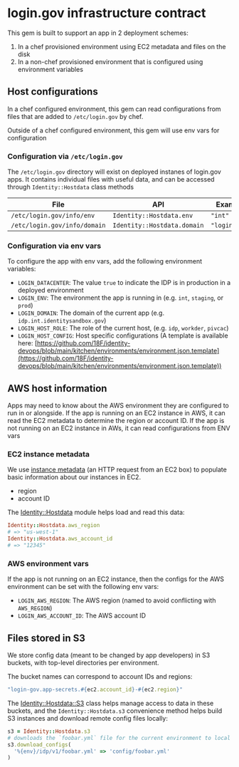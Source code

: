 # login.gov infrastructure contract

This gem is built to support an app in 2 deployment schemes:

1. In a chef provisioned environment using EC2 metadata and files on the disk
2. In a non-chef provisioned environment that is configured using environment variables

## Host configurations

In a chef configured environment, this gem can read configurations from files that are added
to `/etc/login.gov` by chef.

Outside of a chef configured environment, this gem will use env vars for configuration

### Configuration via `/etc/login.gov`

The `/etc/login.gov` directory will exist on deployed instanes of login.gov apps. It contains individual files with useful data, and can be accessed through `Identity::Hostdata` class methods

| File | API | Example |
| ---- | --- | ------- |
| `/etc/login.gov/info/env` | `Identity::Hostdata.env` | `"int"` |
| `/etc/login.gov/info/domain` | `Identity::Hostdata.domain` | `"login.gov"` |

### Configuration via env vars

To configure the app with env vars, add the following environment variables:

- `LOGIN_DATACENTER`: The value `true` to indicate the IDP is in production in a deployed environment
- `LOGIN_ENV`: The environment the app is running in (e.g. `int`, `staging`, or `prod`)
- `LOGIN_DOMAIN`: The domain of the current app (e.g. `idp.int.identitysandbox.gov`)
- `LOGIN_HOST_ROLE`: The role of the current host, (e.g. `idp`, `workder`, `pivcac`)
- `LOGIN_HOST_CONFIG`: Host specific configurations (A template is available here: [https://github.com/18F/identity-devops/blob/main/kitchen/environments/environment.json.template](https://github.com/18F/identity-devops/blob/main/kitchen/environments/environment.json.template))

## AWS host information

Apps may need to know about the AWS environment they are configured to run in or alongside.
If the app is running on an EC2 instance in AWS, it can read the EC2 metadata to determine the region or account ID.
If the app is not running on an EC2 instance in AWs, it can read configurations from ENV vars

### EC2 instance metadata

We use [instance metadata][instance-metadata] (an HTTP request from an EC2 box) to populate basic information about our instances in EC2.

- region
- account ID

The [Identity::Hostdata](../lib/identity/hostdata/hostdata.rb) module helps load and read this data:

```ruby
Identity::Hostdata.aws_region
# => "us-west-1"
Identity::Hostdata.aws_account_id
# => "12345"
```

[instance-metadata]: http://docs.aws.amazon.com/AWSEC2/latest/UserGuide/ec2-instance-metadata.html

### AWS environment vars

If the app is not running on an EC2 instance, then the configs for the AWS environment can be set with the following env vars:

- `LOGIN_AWS_REGION`: The AWS region (named to avoid conflicting with `AWS_REGION`)
- `LOGIN_AWS_ACCOUNT_ID`: The AWS account ID

## Files stored in S3

We store config data (meant to be changed by app developers) in S3 buckets, with top-level directories per environment.

The bucket names can correspond to account IDs and regions:

```ruby
"login-gov.app-secrets.#{ec2.account_id}-#{ec2.region}"
```

The [Identity::Hostdata::S3](../lib/identity/hostdata/s3.rb) class helps manage access to data in these buckets, and the `Identity::Hostdata.s3` convenience method helps build S3 instances and download remote config files locally:

```ruby
s3 = Identity::Hostdata.s3
# downloads the `foobar.yml` file for the current environment to local path `config/foobar.yml`
s3.download_configs(
  '%{env}/idp/v1/foobar.yml' => 'config/foobar.yml'
)
```
